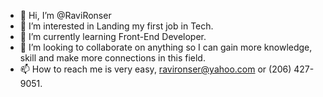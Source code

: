 - 👋 Hi, I’m @RaviRonser
- 👀 I’m interested in Landing my first job in Tech.
- 🌱 I’m currently learning Front-End Developer.
- 💞️ I’m looking to collaborate on anything so I can gain more knowledge, skill and make more connections in this field.
- 📫 How to reach me is very easy, ravironser@yahoo.com or (206) 427-9051. 

<!---
RaviRonser/RaviRonser is a ✨ special ✨ repository because its `README.md` (this file) appears on your GitHub profile.
You can click the Preview link to take a look at your changes.
--->
